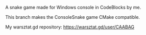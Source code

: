 A snake game made for Windows console in CodeBlocks by me.

This branch makes the ConsoleSnake game CMake compatible.

My warsztat.gd repository: https://warsztat.gd/user/CAABAG